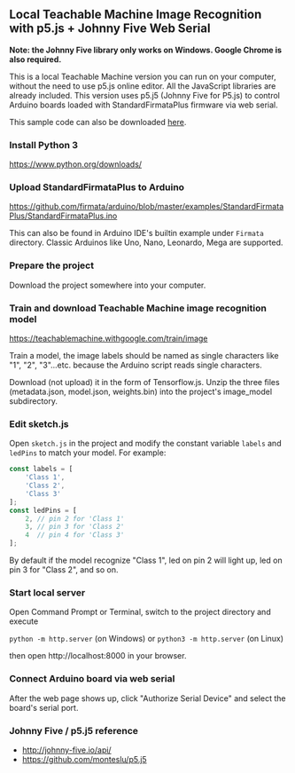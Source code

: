 ## Local Teachable Machine Image Recognition with p5.js + Johnny Five Web Serial

**Note: the Johnny Five library only works on Windows. Google Chrome is also required.**

This is a local Teachable Machine version you can run on your computer, without the need to use p5.js online editor. All the JavaScript libraries are already included. This version uses p5.j5 (Johnny Five for P5.js) to control Arduino boards loaded with StandardFirmataPlus firmware via web serial.

This sample code can also be downloaded [here](https://github.com/alankrantas/TeachableMachine-p5js-serialport/blob/master/teachable-machine-image-recognition-p5js-johnnyfive-web-serial.zip).

### Install Python 3

https://www.python.org/downloads/

### Upload StandardFirmataPlus to Arduino

https://github.com/firmata/arduino/blob/master/examples/StandardFirmataPlus/StandardFirmataPlus.ino

This can also be found in Arduino IDE's builtin example under ```Firmata``` directory. Classic Arduinos like Uno, Nano, Leonardo, Mega are supported.

### Prepare the project

Download the project somewhere into your computer.

### Train and download Teachable Machine image recognition model

https://teachablemachine.withgoogle.com/train/image

Train a model, the image labels should be named as single characters like "1", "2", "3"...etc. because the Arduino script reads single characters.

Download (not upload) it in the form of Tensorflow.js. Unzip the three files (metadata.json, model.json, weights.bin) into the project's image_model subdirectory.

### Edit sketch.js

Open ```sketch.js``` in the project and modify the constant variable ```labels``` and ```ledPins``` to match your model. For example:

```javascript
const labels = [
    'Class 1', 
    'Class 2', 
    'Class 3'
];
const ledPins = [
    2, // pin 2 for 'Class 1'
    3, // pin 3 for 'Class 2'
    4  // pin 4 for 'Class 3'
];
```

By default if the model recognize "Class 1", led on pin 2 will light up, led on pin 3 for "Class 2", and so on.

### Start local server

Open Command Prompt or Terminal, switch to the project directory and execute

```python -m http.server``` (on Windows) or ```python3 -m http.server``` (on Linux)

then open http://localhost:8000 in your browser.

### Connect Arduino board via web serial

After the web page shows up, click "Authorize Serial Device" and select the board's serial port.

### Johnny Five / p5.j5 reference

* http://johnny-five.io/api/
* https://github.com/monteslu/p5.j5
